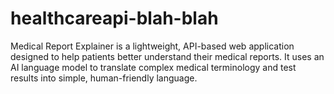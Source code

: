 # healthcareapi-blah-blah
Medical Report Explainer is a lightweight, API-based web application designed to help patients better understand their medical reports. It uses an AI language model to translate complex medical terminology and test results into simple, human-friendly language.
